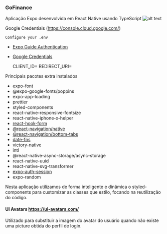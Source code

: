 ### GoFinance

Aplicação Expo desenvolvida em React Native usando TypeScript
![alt text](https://github.com/webstylus/gofinances/blob/main/src/assets/images/cover.png?raw=true)


Google Credentials (https://console.cloud.google.com/)

`Configure your .env`

- [Expo Guide Authentication](https://docs.expo.dev/guides/authentication/#google)
- [Google Credentials](https://console.cloud.google.com/)


    CLIENT_ID=
    REDIRECT_URI=


Principais pacotes extra instalados
- expo-font
- @expo-google-fonts/poppins
- expo-app-loading
- prettier
- styled-components
- react-native-responsive-fontsize
- react-native-iphone-x-helper
- [react-hook-form](https://react-hook-form.com/)
- [@react-navigation/native](https://reactnavigation.org/)
- [@react-navigation/bottom-tabs](https://reactnavigation.org/)
- [date-fns](https://date-fns.org/)
- [victory-native](https://formidable.com/open-source/victory/)
- intl
- @react-native-async-storage/async-storage
- react-native-uuid
- react-native-svg-transformer
- [expo-auth-session](https://docs.expo.dev/versions/latest/sdk/auth-session/)
- expo-random

Nesta aplicação utilizamos de forma inteligente e dinâmica o styled-components 
para customizar as classes que estilo, focando na reutilização do código. 

#### UI Avatars https://ui-avatars.com/

Utilizado para substituir a imagem do avatar do usuário quando não existe uma picture obtida do perfil de login.
